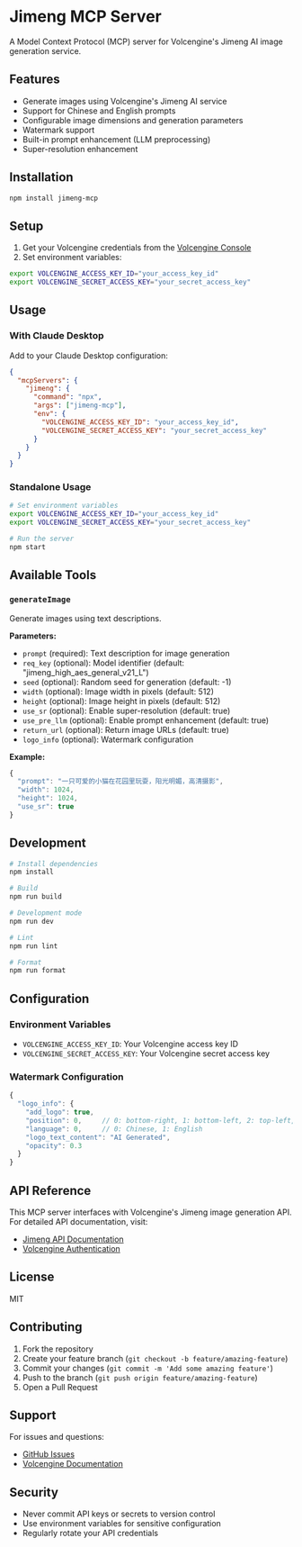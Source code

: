 # Jimeng MCP Server

A Model Context Protocol (MCP) server for Volcengine's Jimeng AI image generation service.

## Features

- Generate images using Volcengine's Jimeng AI service
- Support for Chinese and English prompts
- Configurable image dimensions and generation parameters
- Watermark support
- Built-in prompt enhancement (LLM preprocessing)
- Super-resolution enhancement

## Installation

```bash
npm install jimeng-mcp
```

## Setup

1. Get your Volcengine credentials from the [Volcengine Console](https://console.volcengine.com/)
2. Set environment variables:

```bash
export VOLCENGINE_ACCESS_KEY_ID="your_access_key_id"
export VOLCENGINE_SECRET_ACCESS_KEY="your_secret_access_key"
```

## Usage

### With Claude Desktop

Add to your Claude Desktop configuration:

```json
{
  "mcpServers": {
    "jimeng": {
      "command": "npx",
      "args": ["jimeng-mcp"],
      "env": {
        "VOLCENGINE_ACCESS_KEY_ID": "your_access_key_id",
        "VOLCENGINE_SECRET_ACCESS_KEY": "your_secret_access_key"
      }
    }
  }
}
```

### Standalone Usage

```bash
# Set environment variables
export VOLCENGINE_ACCESS_KEY_ID="your_access_key_id"
export VOLCENGINE_SECRET_ACCESS_KEY="your_secret_access_key"

# Run the server
npm start
```

## Available Tools

### `generateImage`

Generate images using text descriptions.

**Parameters:**
- `prompt` (required): Text description for image generation
- `req_key` (optional): Model identifier (default: "jimeng_high_aes_general_v21_L")
- `seed` (optional): Random seed for generation (default: -1)
- `width` (optional): Image width in pixels (default: 512)
- `height` (optional): Image height in pixels (default: 512)
- `use_sr` (optional): Enable super-resolution (default: true)
- `use_pre_llm` (optional): Enable prompt enhancement (default: true)
- `return_url` (optional): Return image URLs (default: true)
- `logo_info` (optional): Watermark configuration

**Example:**
```typescript
{
  "prompt": "一只可爱的小猫在花园里玩耍，阳光明媚，高清摄影",
  "width": 1024,
  "height": 1024,
  "use_sr": true
}
```

## Development

```bash
# Install dependencies
npm install

# Build
npm run build

# Development mode
npm run dev

# Lint
npm run lint

# Format
npm run format
```

## Configuration

### Environment Variables

- `VOLCENGINE_ACCESS_KEY_ID`: Your Volcengine access key ID
- `VOLCENGINE_SECRET_ACCESS_KEY`: Your Volcengine secret access key

### Watermark Configuration

```typescript
{
  "logo_info": {
    "add_logo": true,
    "position": 0,     // 0: bottom-right, 1: bottom-left, 2: top-left, 3: top-right
    "language": 0,     // 0: Chinese, 1: English
    "logo_text_content": "AI Generated",
    "opacity": 0.3
  }
}
```

## API Reference

This MCP server interfaces with Volcengine's Jimeng image generation API. For detailed API documentation, visit:
- [Jimeng API Documentation](https://www.volcengine.com/docs/85621/1537648)
- [Volcengine Authentication](https://www.volcengine.com/docs/6444/1390583)

## License

MIT

## Contributing

1. Fork the repository
2. Create your feature branch (`git checkout -b feature/amazing-feature`)
3. Commit your changes (`git commit -m 'Add some amazing feature'`)
4. Push to the branch (`git push origin feature/amazing-feature`)
5. Open a Pull Request

## Support

For issues and questions:
- [GitHub Issues](https://github.com/ttkkasd/jimeng-mcp/issues)
- [Volcengine Documentation](https://www.volcengine.com/docs/)

## Security

- Never commit API keys or secrets to version control
- Use environment variables for sensitive configuration
- Regularly rotate your API credentials